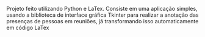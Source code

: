 Projeto feito utilizando Python e LaTex. Consiste em uma aplicação simples, usando a biblioteca de interface gráfica Tkinter para realizar a anotação das presenças de pessoas em reuniões, já transformando isso automaticamente em código LaTex

